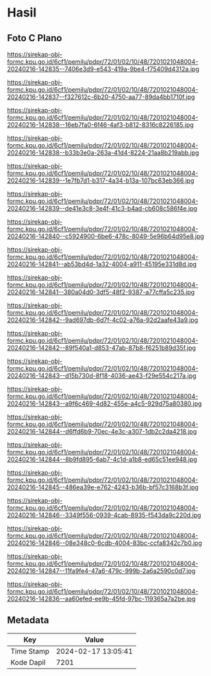 # Hasil

## Foto C Plano

https://sirekap-obj-formc.kpu.go.id/6cf1/pemilu/pdpr/72/01/02/10/48/7201021048004-20240216-142835--7406e3d9-e543-419a-9be4-f75409d4312a.jpg

https://sirekap-obj-formc.kpu.go.id/6cf1/pemilu/pdpr/72/01/02/10/48/7201021048004-20240216-142837--f327612c-6b20-4750-aa77-89da4bb1710f.jpg

https://sirekap-obj-formc.kpu.go.id/6cf1/pemilu/pdpr/72/01/02/10/48/7201021048004-20240216-142838--16eb7fa0-6f46-4af3-b812-8316c8226185.jpg

https://sirekap-obj-formc.kpu.go.id/6cf1/pemilu/pdpr/72/01/02/10/48/7201021048004-20240216-142838--b33b3e0a-263a-41d4-8224-21aa8b219abb.jpg

https://sirekap-obj-formc.kpu.go.id/6cf1/pemilu/pdpr/72/01/02/10/48/7201021048004-20240216-142839--1e7fb7d1-b317-4a34-b13a-107bc63eb366.jpg

https://sirekap-obj-formc.kpu.go.id/6cf1/pemilu/pdpr/72/01/02/10/48/7201021048004-20240216-142839--de41e3c8-3e4f-41c3-b4ad-cb608c586f4e.jpg

https://sirekap-obj-formc.kpu.go.id/6cf1/pemilu/pdpr/72/01/02/10/48/7201021048004-20240216-142840--c5924900-6be6-478c-8049-5e96b64d95e8.jpg

https://sirekap-obj-formc.kpu.go.id/6cf1/pemilu/pdpr/72/01/02/10/48/7201021048004-20240216-142841--ab53bd4d-1a32-4004-a911-45195e331d8d.jpg

https://sirekap-obj-formc.kpu.go.id/6cf1/pemilu/pdpr/72/01/02/10/48/7201021048004-20240216-142841--380a04d0-3df5-48f2-9387-a77cffa5c235.jpg

https://sirekap-obj-formc.kpu.go.id/6cf1/pemilu/pdpr/72/01/02/10/48/7201021048004-20240216-142842--9ad697db-6d7f-4c02-a76a-92d2aafe43a9.jpg

https://sirekap-obj-formc.kpu.go.id/6cf1/pemilu/pdpr/72/01/02/10/48/7201021048004-20240216-142842--89f540a1-d853-47ab-87b8-f6251b89d35f.jpg

https://sirekap-obj-formc.kpu.go.id/6cf1/pemilu/pdpr/72/01/02/10/48/7201021048004-20240216-142843--d15b730d-8f18-4036-ae43-f29e554c217a.jpg

https://sirekap-obj-formc.kpu.go.id/6cf1/pemilu/pdpr/72/01/02/10/48/7201021048004-20240216-142843--a9f6c469-4d82-455e-a4c5-929d75a80380.jpg

https://sirekap-obj-formc.kpu.go.id/6cf1/pemilu/pdpr/72/01/02/10/48/7201021048004-20240216-142844--d6ffd6b9-70ec-4e3c-a307-1db2c2da4218.jpg

https://sirekap-obj-formc.kpu.go.id/6cf1/pemilu/pdpr/72/01/02/10/48/7201021048004-20240216-142844--8b9fd895-6ab7-4c1d-a1b8-ed65c51ee948.jpg

https://sirekap-obj-formc.kpu.go.id/6cf1/pemilu/pdpr/72/01/02/10/48/7201021048004-20240216-142845--486ea39e-e762-4243-b36b-bf57c3168b3f.jpg

https://sirekap-obj-formc.kpu.go.id/6cf1/pemilu/pdpr/72/01/02/10/48/7201021048004-20240216-142846--3349f556-0939-4cab-8935-f543da9c220d.jpg

https://sirekap-obj-formc.kpu.go.id/6cf1/pemilu/pdpr/72/01/02/10/48/7201021048004-20240216-142846--08e348c0-6cdb-4004-83bc-ccfa8342c7b0.jpg

https://sirekap-obj-formc.kpu.go.id/6cf1/pemilu/pdpr/72/01/02/10/48/7201021048004-20240216-142847--11fa9fe4-47a6-479c-999b-2a6a2590c0d7.jpg

https://sirekap-obj-formc.kpu.go.id/6cf1/pemilu/pdpr/72/01/02/10/48/7201021048004-20240216-142836--aa60efed-ee9b-45fd-97bc-119365a7a2be.jpg


## Metadata

| Key        | Value               |
| ---------- | ------------------- |
| Time Stamp | 2024-02-17 13:05:41 |
| Kode Dapil | 7201                |



